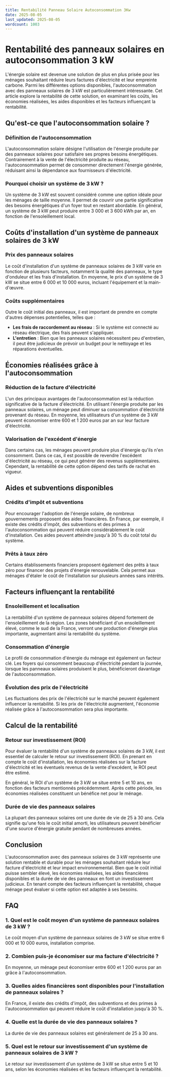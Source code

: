 ```yaml
---
title: Rentabilité Panneau Solaire Autoconsommation 3Kw
date: 2025-08-05
last_updated: 2025-08-05
wordcount: 1003
---
```


# Rentabilité des panneaux solaires en autoconsommation 3 kW

L'énergie solaire est devenue une solution de plus en plus prisée pour les ménages souhaitant réduire leurs factures d'électricité et leur empreinte carbone. Parmi les différentes options disponibles, l'autoconsommation avec des panneaux solaires de 3 kW est particulièrement intéressante. Cet article explore la rentabilité de cette solution, en examinant les coûts, les économies réalisées, les aides disponibles et les facteurs influençant la rentabilité.

## Qu'est-ce que l'autoconsommation solaire ?

### Définition de l'autoconsommation

L'autoconsommation solaire désigne l'utilisation de l'énergie produite par des panneaux solaires pour satisfaire ses propres besoins énergétiques. Contrairement à la vente de l'électricité produite au réseau, l'autoconsommation permet de consommer directement l'énergie générée, réduisant ainsi la dépendance aux fournisseurs d'électricité.

### Pourquoi choisir un système de 3 kW ?

Un système de 3 kW est souvent considéré comme une option idéale pour les ménages de taille moyenne. Il permet de couvrir une partie significative des besoins énergétiques d'un foyer tout en restant abordable. En général, un système de 3 kW peut produire entre 3 000 et 3 600 kWh par an, en fonction de l'ensoleillement local.

## Coûts d'installation d'un système de panneaux solaires de 3 kW

### Prix des panneaux solaires

Le coût d'installation d'un système de panneaux solaires de 3 kW varie en fonction de plusieurs facteurs, notamment la qualité des panneaux, le type d'onduleur et les frais d'installation. En moyenne, le prix d'un système de 3 kW se situe entre 6 000 et 10 000 euros, incluant l'équipement et la main-d'œuvre.

### Coûts supplémentaires

Outre le coût initial des panneaux, il est important de prendre en compte d'autres dépenses potentielles, telles que :

- **Les frais de raccordement au réseau** : Si le système est connecté au réseau électrique, des frais peuvent s'appliquer.
- **L'entretien** : Bien que les panneaux solaires nécessitent peu d'entretien, il peut être judicieux de prévoir un budget pour le nettoyage et les réparations éventuelles.

## Économies réalisées grâce à l'autoconsommation

### Réduction de la facture d'électricité

L'un des principaux avantages de l'autoconsommation est la réduction significative de la facture d'électricité. En utilisant l'énergie produite par les panneaux solaires, un ménage peut diminuer sa consommation d'électricité provenant du réseau. En moyenne, les utilisateurs d'un système de 3 kW peuvent économiser entre 600 et 1 200 euros par an sur leur facture d'électricité.

### Valorisation de l'excédent d'énergie

Dans certains cas, les ménages peuvent produire plus d'énergie qu'ils n'en consomment. Dans ce cas, il est possible de revendre l'excédent d'électricité au réseau, ce qui peut générer des revenus supplémentaires. Cependant, la rentabilité de cette option dépend des tarifs de rachat en vigueur.

## Aides et subventions disponibles

### Crédits d'impôt et subventions

Pour encourager l'adoption de l'énergie solaire, de nombreux gouvernements proposent des aides financières. En France, par exemple, il existe des crédits d'impôt, des subventions et des primes à l'autoconsommation qui peuvent réduire considérablement le coût d'installation. Ces aides peuvent atteindre jusqu'à 30 % du coût total du système.

### Prêts à taux zéro

Certains établissements financiers proposent également des prêts à taux zéro pour financer des projets d'énergie renouvelable. Cela permet aux ménages d'étaler le coût de l'installation sur plusieurs années sans intérêts.

## Facteurs influençant la rentabilité

### Ensoleillement et localisation

La rentabilité d'un système de panneaux solaires dépend fortement de l'ensoleillement de la région. Les zones bénéficiant d'un ensoleillement élevé, comme le sud de la France, verront une production d'énergie plus importante, augmentant ainsi la rentabilité du système.

### Consommation d'énergie

Le profil de consommation d'énergie du ménage est également un facteur clé. Les foyers qui consomment beaucoup d'électricité pendant la journée, lorsque les panneaux solaires produisent le plus, bénéficieront davantage de l'autoconsommation.

### Évolution des prix de l'électricité

Les fluctuations des prix de l'électricité sur le marché peuvent également influencer la rentabilité. Si les prix de l'électricité augmentent, l'économie réalisée grâce à l'autoconsommation sera plus importante.

## Calcul de la rentabilité

### Retour sur investissement (ROI)

Pour évaluer la rentabilité d'un système de panneaux solaires de 3 kW, il est essentiel de calculer le retour sur investissement (ROI). En prenant en compte le coût d'installation, les économies réalisées sur la facture d'électricité et les éventuels revenus de la vente d'excédent, le ROI peut être estimé.

En général, le ROI d'un système de 3 kW se situe entre 5 et 10 ans, en fonction des facteurs mentionnés précédemment. Après cette période, les économies réalisées constituent un bénéfice net pour le ménage.

### Durée de vie des panneaux solaires

La plupart des panneaux solaires ont une durée de vie de 25 à 30 ans. Cela signifie qu'une fois le coût initial amorti, les utilisateurs peuvent bénéficier d'une source d'énergie gratuite pendant de nombreuses années.

## Conclusion

L'autoconsommation avec des panneaux solaires de 3 kW représente une solution rentable et durable pour les ménages souhaitant réduire leur facture d'électricité et leur impact environnemental. Bien que le coût initial puisse sembler élevé, les économies réalisées, les aides financières disponibles et la durée de vie des panneaux en font un investissement judicieux. En tenant compte des facteurs influençant la rentabilité, chaque ménage peut évaluer si cette option est adaptée à ses besoins.

## FAQ

### 1. Quel est le coût moyen d'un système de panneaux solaires de 3 kW ?

Le coût moyen d'un système de panneaux solaires de 3 kW se situe entre 6 000 et 10 000 euros, installation comprise.

### 2. Combien puis-je économiser sur ma facture d'électricité ?

En moyenne, un ménage peut économiser entre 600 et 1 200 euros par an grâce à l'autoconsommation.

### 3. Quelles aides financières sont disponibles pour l'installation de panneaux solaires ?

En France, il existe des crédits d'impôt, des subventions et des primes à l'autoconsommation qui peuvent réduire le coût d'installation jusqu'à 30 %.

### 4. Quelle est la durée de vie des panneaux solaires ?

La durée de vie des panneaux solaires est généralement de 25 à 30 ans.

### 5. Quel est le retour sur investissement d'un système de panneaux solaires de 3 kW ?

Le retour sur investissement d'un système de 3 kW se situe entre 5 et 10 ans, selon les économies réalisées et les facteurs influençant la rentabilité.